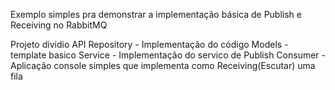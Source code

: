 Exemplo simples pra demonstrar a implementação básica de Publish e Receiving no RabbitMQ

Projeto dividio 
API
Repository - Implementação do código
Models - template basico 
Service - Implementação do servico de Publish
Consumer - Aplicação console simples que implementa como Receiving(Escutar) uma fila
